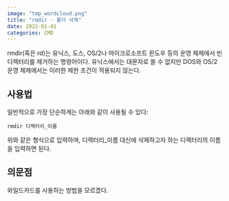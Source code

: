 ```yaml
---
image: "tmp_wordcloud.png"
title: "rmdir - 폴더 삭제"
date: 2022-01-01
categories: CMD
---
```


rmdir(혹은 rd)는 유닉스, 도스, OS/2나 마이크로소프트 윈도우 등의 운영 체제에서 빈 디렉터리를 제거하는 명령어이다. 유닉스에서는 대문자로 쓸 수 없지만 DOS와 OS/2 운영 체제에서는 이러한 제한 조건이 적용되지 않는다. 

## 사용법
일반적으로 가장 단순하게는 아래와 같이 사용될 수 있다:

```
rmdir 디렉터리_이름
```

위와 같은 형식으로 입력하며, 디렉터리_이름 대신에 삭제하고자 하는 디렉터리의 이름을 입력하면 된다.

## 의문점
와일드카드를 사용하는 방법을 모르겠다.
